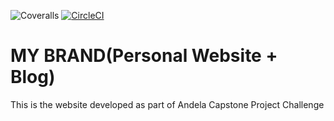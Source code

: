   ![Coveralls](https://shields.api-test.nl/badge/Coverage-80%25-green) 
 [![CircleCI](https://circleci.com/gh/Himbaza123h/My_Brand_Cohort8/tree/Master.svg?style=svg)](https://circleci.com/gh/Himbaza123h/My_Brand_Cohort8/tree/Master)
# MY BRAND(Personal Website + Blog)
   This is the website developed as part of Andela Capstone Project Challenge

